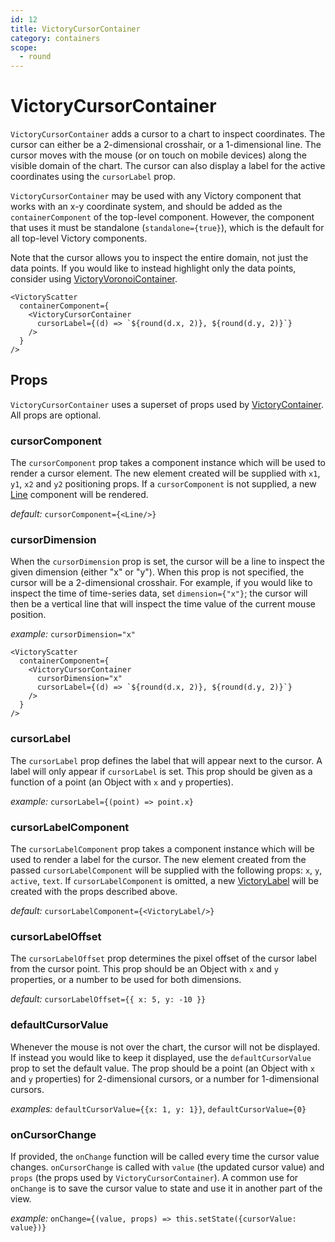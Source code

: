 ```yaml
---
id: 12
title: VictoryCursorContainer
category: containers
scope:
  - round
---
```

# VictoryCursorContainer

`VictoryCursorContainer` adds a cursor to a chart to inspect coordinates.
The cursor can either be a 2-dimensional crosshair, or a 1-dimensional line.
The cursor moves with the mouse (or on touch on mobile devices) along the visible domain of the chart.
The cursor can also display a label for the active coordinates using the `cursorLabel` prop.

`VictoryCursorContainer` may be used with any Victory component that works with an x-y coordinate
system, and should be added as the `containerComponent` of the top-level component.
However, the component that uses it must be standalone
(`standalone={true}`), which is the default for all top-level Victory components.

Note that the cursor allows you to inspect the entire domain, not just the data points.
If you would like to instead highlight only the data points, consider using [VictoryVoronoiContainer][].

```playground
<VictoryScatter
  containerComponent={
    <VictoryCursorContainer
      cursorLabel={(d) => `${round(d.x, 2)}, ${round(d.y, 2)}`}
    />
  }
/>
```

## Props

`VictoryCursorContainer` uses a superset of props used by [VictoryContainer][]. All props are optional.

### cursorComponent

The `cursorComponent` prop takes a component instance which will be used to render a cursor element. The new element created will be supplied with `x1`, `y1`, `x2` and `y2` positioning props. If a `cursorComponent` is not supplied, a new [Line][] component will be rendered.

*default:* `cursorComponent={<Line/>}`

### cursorDimension

When the `cursorDimension` prop is set, the cursor will be a line to inspect the given dimension
(either "x" or "y"). When this prop is not specified, the cursor will be a 2-dimensional crosshair.
For example, if you would like to inspect the time of time-series data, set `dimension={"x"}`;
the cursor will then be a vertical line that will inspect the time value of the current mouse position.

*example:* `cursorDimension="x"`

```playground
<VictoryScatter
  containerComponent={
    <VictoryCursorContainer
      cursorDimension="x"
      cursorLabel={(d) => `${round(d.x, 2)}, ${round(d.y, 2)}`}
    />
  }
/>
```

### cursorLabel

The `cursorLabel` prop defines the label that will appear next to the cursor.
A label will only appear if `cursorLabel` is set. This prop should be given as a function of a point (an Object with `x` and `y` properties).

*example:* `cursorLabel={(point) => point.x}`

### cursorLabelComponent

The `cursorLabelComponent` prop takes a component instance which will be used to render a label for the cursor. The new element created from the passed `cursorLabelComponent` will be supplied with the following props: `x`, `y`, `active`, `text`. If `cursorLabelComponent` is omitted, a new [VictoryLabel][] will be created with the props described above.

*default:* `cursorLabelComponent={<VictoryLabel/>}`

### cursorLabelOffset

The `cursorLabelOffset` prop determines the pixel offset of the cursor label from the cursor point.
This prop should be an Object with `x` and `y` properties, or a number to be used for both dimensions.

*default:* `cursorLabelOffset={{ x: 5, y: -10 }}`

### defaultCursorValue

Whenever the mouse is not over the chart, the cursor will not be displayed.
If instead you would like to keep it displayed, use the `defaultCursorValue` prop to set the default value. The prop should be a point (an Object with `x` and `y` properties) for 2-dimensional cursors, or a number for 1-dimensional cursors.

*examples:* `defaultCursorValue={{x: 1, y: 1}}`, `defaultCursorValue={0}`

### onCursorChange

If provided, the `onChange` function will be called every time the cursor value changes. `onCursorChange` is called with `value` (the updated cursor value) and `props` (the props used by `VictoryCursorContainer`). A common use for `onChange` is to save the cursor value to state and use it in another part of the view.

*example:* `onChange={(value, props) => this.setState({cursorValue: value})}`

[VictoryVoronoiContainer]: /docs/victory-voronoi-container
[VictoryContainer]: /docs/victory-container
[VictoryLabel]: /docs/victory-label
[Line]: /docs/victory-primitives#line
